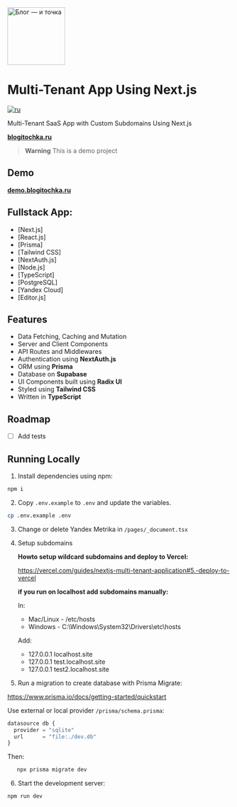<img alt="Блог — и точка" src="https://blogitochka.ru/static/logo.png" width="130"/>

# Multi-Tenant App Using Next.js

[![ru](https://img.shields.io/badge/lang-ru-blue.svg)](https://github.com/iMuromec/blogitochka/blob/main/README.md)

Multi-Tenant SaaS App with Custom Subdomains Using Next.js

**[blogitochka.ru](https://blogitochka.ru/)**

> **Warning**
> This is a demo project

## Demo

**[demo.blogitochka.ru](https://demo.blogitochka.ru/)**

## Fullstack App:

- [Next.js]
- [React.js]
- [Prisma]
- [Tailwind CSS]
- [NextAuth.js]
- [Node.js]
- [TypeScript]
- [PostgreSQL]
- [Yandex Cloud]
- [Editor.js]

## Features

- Data Fetching, Caching and Mutation
- Server and Client Components
- API Routes and Middlewares
- Authentication using **NextAuth.js**
- ORM using **Prisma**
- Database on **Supabase**
- UI Components built using **Radix UI**
- Styled using **Tailwind CSS**
- Written in **TypeScript**

## Roadmap

- [ ] Add tests

## Running Locally

1. Install dependencies using npm:

```bash
npm i
```

2. Copy `.env.example` to `.env` and update the variables.

```bash
cp .env.example .env
```

3. Change or delete Yandex Metrika in `/pages/_document.tsx`

4. Setup subdomains

   **Howto setup wildcard subdomains and deploy to Vercel:**

   https://vercel.com/guides/nextjs-multi-tenant-application#5.-deploy-to-vercel

   **if you run on localhost add subdomains manually:**

   In:

   - Mac/Linux - /etc/hosts
   - Windows - C:\Windows\System32\Drivers\etc\hosts

   Add:

   - 127.0.0.1 localhost.site
   - 127.0.0.1 test.localhost.site
   - 127.0.0.1 test2.localhost.site

5. Run a migration to create database with Prisma Migrate:

https://www.prisma.io/docs/getting-started/quickstart

Use external or local provider `/prisma/schema.prisma`:

```javascript
datasource db {
  provider = "sqlite"
  url      = "file:./dev.db"
}
```

Then:

```bash
   npx prisma migrate dev
```

6. Start the development server:

```bash
npm run dev
```
